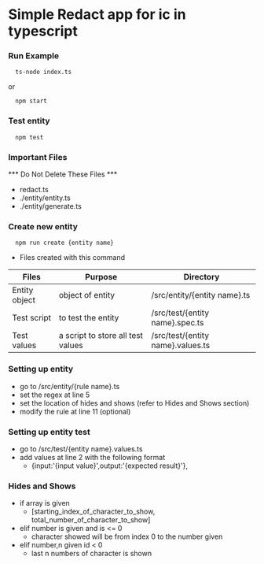# Simple Redact app for ic in typescript

### Run Example
```
  ts-node index.ts
```
or
```
  npm start
```

### Test entity
```
  npm test
```

### Important Files
*** Do Not Delete These Files ***
- redact.ts
- ./entity/entity.ts
- ./entity/generate.ts

### Create new entity
```
  npm run create {entity name}
```
- Files created with this command

| Files | Purpose | Directory |
| --- | --- | --- |
| Entity object | object of entity | /src/entity/{entity name}.ts |
| Test script | to test the entity | /src/test/{entity name}.spec.ts |
| Test values | a script to store all test values | /src/test/{entity name}.values.ts |

### Setting up entity
- go to /src/entity/{rule name}.ts
- set the regex at line 5
- set the location of hides and shows (refer to Hides and Shows section)
- modify the rule at line 11 (optional)

### Setting up entity test
- go to /src/test/{entity name}.values.ts
- add values at line 2 with the following format
  - {input:'{input value}',output:'{expected result}'},

### Hides and Shows
- if array is given
  - [starting_index_of_character_to_show, total_number_of_character_to_show]
- elif number is given and is <= 0
  - character showed will be from index 0 to the number given
- elif number,n given  id < 0
  - last n numbers of character is shown
